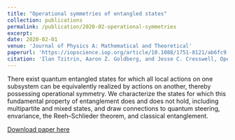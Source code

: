 ```yaml
---
title: "Operational symmetries of entangled states"
collection: publications
permalink: /publication/2020-02-operational-symmetries
excerpt: 
date: 2020-02-01
venue: 'Journal of Physics A: Mathematical and Theoretical'
paperurl: 'https://iopscience.iop.org/article/10.1088/1751-8121/ab6fc9'
citation: 'Ilan Tzitrin, Aaron Z. Goldberg, and Jesse C. Cresswell, Operational symmetries of entangled states. J. Phys. A: Math. Theor. 53 095304, 2021'
---
```

There exist quantum entangled states for which all local actions on one subsystem can be equivalently realized by actions on another, thereby possessing operational symmetry. We characterize the states for which this fundamental property of entanglement does and does not hold, including multipartite and mixed states, and draw connections to quantum steering, envariance, the Reeh–Schlieder theorem, and classical entanglement.

[Download paper here](https://arxiv.org/pdf/1906.07731.pdf)
